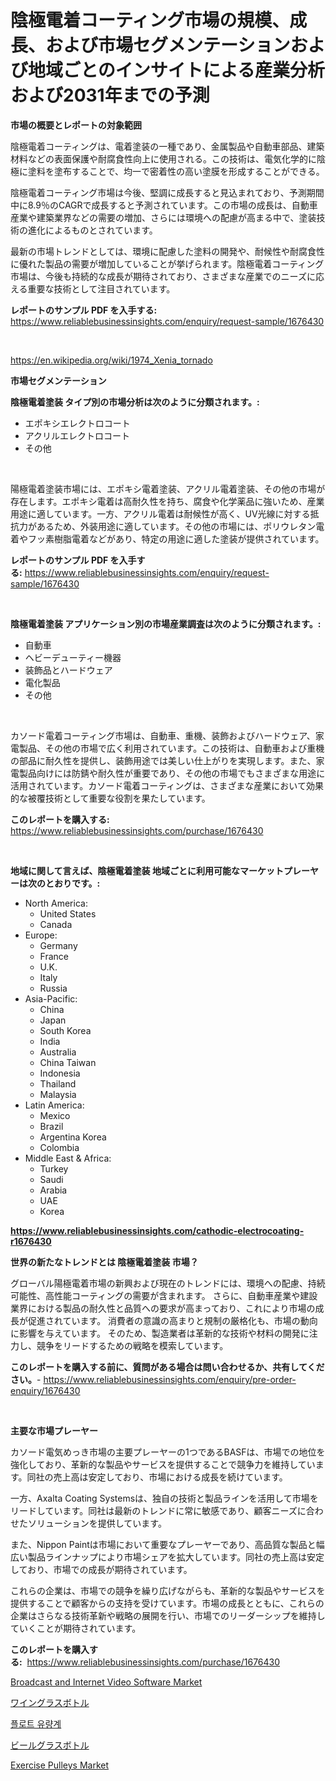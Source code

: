<p><h1>陰極電着コーティング市場の規模、成長、および市場セグメンテーションおよび地域ごとのインサイトによる産業分析および2031年までの予測</h1></p><p><strong>市場の概要とレポートの対象範囲</strong></p>
<p><p>陰極電着コーティングは、電着塗装の一種であり、金属製品や自動車部品、建築材料などの表面保護や耐腐食性向上に使用される。この技術は、電気化学的に陰極に塗料を塗布することで、均一で密着性の高い塗膜を形成することができる。</p><p>陰極電着コーティング市場は今後、堅調に成長すると見込まれており、予測期間中に8.9％のCAGRで成長すると予測されています。この市場の成長は、自動車産業や建築業界などの需要の増加、さらには環境への配慮が高まる中で、塗装技術の進化によるものとされています。</p><p>最新の市場トレンドとしては、環境に配慮した塗料の開発や、耐候性や耐腐食性に優れた製品の需要が増加していることが挙げられます。陰極電着コーティング市場は、今後も持続的な成長が期待されており、さまざまな産業でのニーズに応える重要な技術として注目されています。</p></p>
<p><strong>レポートのサンプル PDF を入手する:</strong> <a href="https://www.reliablebusinessinsights.com/enquiry/request-sample/1676430">https://www.reliablebusinessinsights.com/enquiry/request-sample/1676430</a></p>
<p>&nbsp;</p>
<p><a href="https://en.wikipedia.org/wiki/1974_Xenia_tornado">https://en.wikipedia.org/wiki/1974_Xenia_tornado</a></p>
<p><strong>市場セグメンテーション</strong></p>
<p><strong>陰極電着塗装 タイプ別の市場分析は次のように分類されます。:</strong></p>
<p><ul><li>エポキシエレクトロコート</li><li>アクリルエレクトロコート</li><li>その他</li></ul></p>
<p>&nbsp;</p>
<p><p>陽極電着塗装市場には、エポキシ電着塗装、アクリル電着塗装、その他の市場が存在します。エポキシ電着は高耐久性を持ち、腐食や化学薬品に強いため、産業用途に適しています。一方、アクリル電着は耐候性が高く、UV光線に対する抵抗力があるため、外装用途に適しています。その他の市場には、ポリウレタン電着やフッ素樹脂電着などがあり、特定の用途に適した塗装が提供されています。</p></p>
<p><strong>レポートのサンプル PDF を入手する:</strong>&nbsp;<a href="https://www.reliablebusinessinsights.com/enquiry/request-sample/1676430">https://www.reliablebusinessinsights.com/enquiry/request-sample/1676430</a></p>
<p>&nbsp;</p>
<p><strong> 陰極電着塗装 アプリケーション別の市場産業調査は次のように分類されます。:</strong></p>
<p><ul><li>自動車</li><li>ヘビーデューティー機器</li><li>装飾品とハードウェア</li><li>電化製品</li><li>その他</li></ul></p>
<p>&nbsp;</p>
<p><p>カソード電着コーティング市場は、自動車、重機、装飾およびハードウェア、家電製品、その他の市場で広く利用されています。この技術は、自動車および重機の部品に耐久性を提供し、装飾用途では美しい仕上がりを実現します。また、家電製品向けには防錆や耐久性が重要であり、その他の市場でもさまざまな用途に活用されています。カソード電着コーティングは、さまざまな産業において効果的な被覆技術として重要な役割を果たしています。</p></p>
<p><strong>このレポートを購入する:</strong>&nbsp; <a href="https://www.reliablebusinessinsights.com/purchase/1676430">https://www.reliablebusinessinsights.com/purchase/1676430</a></p>
<p>&nbsp;</p>
<p><strong>地域に関して言えば、陰極電着塗装 地域ごとに利用可能なマーケットプレーヤーは次のとおりです。:</strong></p>
<p><ul>
    <li>
        North America:
        <ul>
            <li>United States</li>
            <li>Canada</li>
        </ul>
    </li>
    <li>
        Europe:
        <ul>
            <li>Germany</li>
            <li>France</li>
            <li>U.K.</li>
            <li>Italy</li>
            <li>Russia</li>
        </ul>
    </li>
    <li>
        Asia-Pacific:
        <ul>
            <li>China</li>
            <li>Japan</li>
            <li>South Korea</li>
            <li>India</li>
            <li>Australia</li>
            <li>China Taiwan</li>
            <li>Indonesia</li>
            <li>Thailand</li>
            <li>Malaysia</li>
        </ul>
    </li>
    <li>
        Latin America:
        <ul>
            <li>Mexico</li>
            <li>Brazil</li>
            <li>Argentina Korea</li>
            <li>Colombia</li>
        </ul>
    </li>
    <li>
        Middle East & Africa:
        <ul>
            <li>Turkey</li>
            <li>Saudi</li>
            <li>Arabia</li>
            <li>UAE</li>
            <li>Korea</li>
        </ul>
    </li>
    </ul></p>
<p><strong><a href="https://www.reliablebusinessinsights.com/cathodic-electrocoating-r1676430">https://www.reliablebusinessinsights.com/cathodic-electrocoating-r1676430</a></strong>&nbsp;</p>
<p><strong>世界の新たなトレンドとは 陰極電着塗装 市場？</strong></p>
<p><p>グローバル陽極電着市場の新興および現在のトレンドには、環境への配慮、持続可能性、高性能コーティングの需要が含まれます。 さらに、自動車産業や建設業界における製品の耐久性と品質への要求が高まっており、これにより市場の成長が促進されています。 消費者の意識の高まりと規制の厳格化も、市場の動向に影響を与えています。 そのため、製造業者は革新的な技術や材料の開発に注力し、競争をリードするための戦略を模索しています。</p></p>
<p><strong>このレポートを購入する前に、質問がある場合は問い合わせるか、共有してください。</strong>- <a href="https://www.reliablebusinessinsights.com/enquiry/pre-order-enquiry/1676430">https://www.reliablebusinessinsights.com/enquiry/pre-order-enquiry/1676430</a></p>
<p>&nbsp;</p>
<p><strong>主要な市場プレーヤー</strong></p>
<p><p>カソード電気めっき市場の主要プレーヤーの1つであるBASFは、市場での地位を強化しており、革新的な製品やサービスを提供することで競争力を維持しています。同社の売上高は安定しており、市場における成長を続けています。</p><p>一方、Axalta Coating Systemsは、独自の技術と製品ラインを活用して市場をリードしています。同社は最新のトレンドに常に敏感であり、顧客ニーズに合わせたソリューションを提供しています。</p><p>また、Nippon Paintは市場において重要なプレーヤーであり、高品質な製品と幅広い製品ラインナップにより市場シェアを拡大しています。同社の売上高は安定しており、市場での成長が期待されています。</p><p>これらの企業は、市場での競争を繰り広げながらも、革新的な製品やサービスを提供することで顧客からの支持を受けています。市場の成長とともに、これらの企業はさらなる技術革新や戦略の展開を行い、市場でのリーダーシップを維持していくことが期待されています。</p></p>
<p><strong>このレポートを購入する:</strong>&nbsp;&nbsp;<a href="https://www.reliablebusinessinsights.com/purchase/1676430">https://www.reliablebusinessinsights.com/purchase/1676430</a></p>
<p><p><a href="https://issuu.com/reportprime-2/docs/broadcast-and-internet-video-software-market-size-">Broadcast and Internet Video Software Market</a></p><p><a href="https://github.com/RandallRunte2023/Market-Research-Report-List-2/blob/main/5487017185840.md">ワイングラスボトル</a></p><p><a href="https://github.com/shampaakter36/Market-Research-Report-List-1/blob/main/56010981189.md">플로트 유량계</a></p><p><a href="https://github.com/DanykaKilback/Market-Research-Report-List-2/blob/main/3912635185841.md">ビールグラスボトル</a></p><p><a href="https://github.com/carlLane655/Market-Research-Report-List-1/blob/main/exercise-pulleys-market.md">Exercise Pulleys Market</a></p></p>